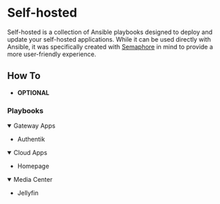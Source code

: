 # Self-hosted

Self-hosted is a collection of Ansible playbooks designed to deploy and update your self-hosted applications. While it can be used directly with Ansible, it was specifically created with [Semaphore](https://semaphoreui.com/) in mind to provide a more user-friendly experience.

## How To

- **OPTIONAL**

### Playbooks

<details open>
<summary>Gateway Apps</summary>

* Authentik

</details>

<details open>
<summary>Cloud Apps</summary>

* Homepage

</details>

<details open>
<summary>Media Center</summary>

* Jellyfin

</details>

